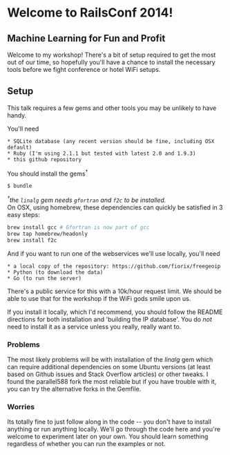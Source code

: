 # Welcome to RailsConf 2014!
## Machine Learning for Fun and Profit

Welcome to my workshop! There's a bit of setup required to get the most out of our time, so hopefully you'll have a chance to install the necessary tools before we fight conference or hotel WiFi setups.

## Setup

This talk requires a few gems and other tools you may be unlikely to have handy. 

You'll need

	* SQLite database (any recent version should be fine, including OSX default)
	* Ruby (I'm using 2.1.1 but tested with latest 2.0 and 1.9.3)
	* this github repository
	
You should install the gems<sup>†</sup>

`$ bundle`

_<sup>†</sup>the `linalg` gem needs `gfortran` and `f2c` to be installed._  
On OSX, using homebrew, these dependencies can quickly be satisfied in 3 easy steps: 
```bash 
brew install gcc # Gfortran is now part of gcc
brew tap homebrew/headonly
brew install f2c
```

And if you want to run one of the webservices we'll use locally, you'll need

	* a local copy of the repository: https://github.com/fiorix/freegeoip
	* Python (to download the data)
	* Go (to run the server)

There's a public service for this with a 10k/hour request limit. We should be able to use that for the workshop if the WiFi gods smile upon us.

If you install it locally, which I'd recommend, you should follow the README directions for both installation and 'building the IP database'. You do *not* need to install it as a service unless you really, really want to.
	
### Problems

The most likely problems will be with installation of the _linalg_ gem which can require additional dependencies on some Ubuntu versions (at least based on Github issues and Stack Overflow articles) or other tweaks. I found the parallel588 fork the most reliable but if you have trouble with it, you can try the alternative forks in the Gemfile.

### Worries

Its totally fine to just follow along in the code -- you don't have to install anything or run anything locally. We'll go through the code here and you're welcome to experiment later on your own. You should learn something regardless of whether you can run the examples or not.



